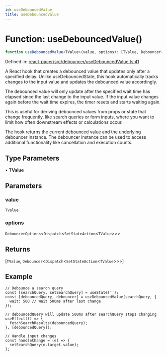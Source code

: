 ```yaml
---
id: useDebouncedValue
title: useDebouncedValue
---
```


<!-- DO NOT EDIT: this page is autogenerated from the type comments -->

# Function: useDebouncedValue()

```ts
function useDebouncedValue<TValue>(value, options): [TValue, Debouncer<Dispatch<SetStateAction<TValue>>>]
```

Defined in: [react-pacer/src/debouncer/useDebouncedValue.ts:41](https://github.com/tanstack/pacer/blob/main/packages/react-pacer/src/debouncer/useDebouncedValue.ts#L41)

A React hook that creates a debounced value that updates only after a specified delay.
Unlike useDebouncedState, this hook automatically tracks changes to the input value
and updates the debounced value accordingly.

The debounced value will only update after the specified wait time has elapsed since
the last change to the input value. If the input value changes again before the wait
time expires, the timer resets and starts waiting again.

This is useful for deriving debounced values from props or state that change frequently,
like search queries or form inputs, where you want to limit how often downstream effects
or calculations occur.

The hook returns the current debounced value and the underlying debouncer instance.
The debouncer instance can be used to access additional functionality like cancellation
and execution counts.

## Type Parameters

• **TValue**

## Parameters

### value

`TValue`

### options

`DebouncerOptions`\<`Dispatch`\<`SetStateAction`\<`TValue`\>\>\>

## Returns

\[`TValue`, `Debouncer`\<`Dispatch`\<`SetStateAction`\<`TValue`\>\>\>\]

## Example

```tsx
// Debounce a search query
const [searchQuery, setSearchQuery] = useState('');
const [debouncedQuery, debouncer] = useDebouncedValue(searchQuery, {
  wait: 500 // Wait 500ms after last change
});

// debouncedQuery will update 500ms after searchQuery stops changing
useEffect(() => {
  fetchSearchResults(debouncedQuery);
}, [debouncedQuery]);

// Handle input changes
const handleChange = (e) => {
  setSearchQuery(e.target.value);
};
```
